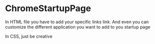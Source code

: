 # ChromeStartupPage
In HTML file you have to add your specific links link.
And even you can customize the different application you want to add to you startup page

In CSS, just be creative 
